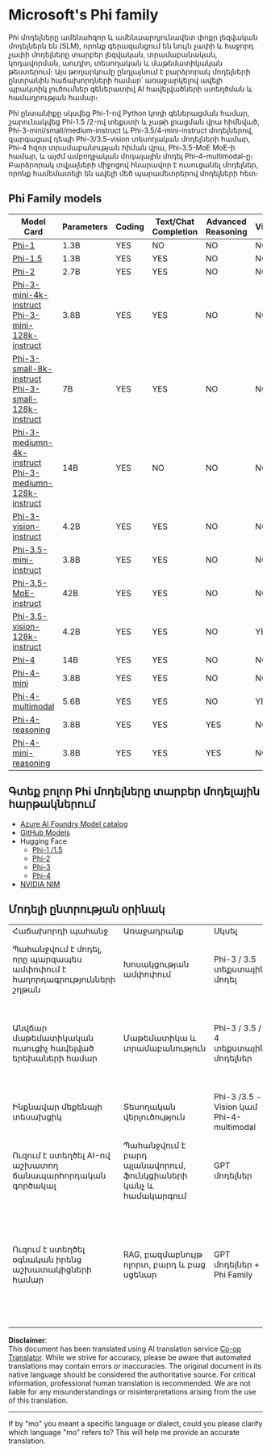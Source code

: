 <!--
CO_OP_TRANSLATOR_METADATA:
{
  "original_hash": "b5d936ffe4dfbab2244f6eb21b11f3b3",
  "translation_date": "2025-05-07T15:02:24+00:00",
  "source_file": "md/01.Introduction/01/01.PhiFamily.md",
  "language_code": "mo"
}
-->
# Microsoft's Phi family

Phi մոդելները ամենահզոր և ամենաարդյունավետ փոքր լեզվական մոդելներն են (SLM), որոնք գերազանցում են նույն չափի և հաջորդ չափի մոդելները տարբեր լեզվական, տրամաբանական, կոդավորման, աուդիո, տեսողական և մաթեմատիկական թեստերում։ Այս թողարկումը ընդլայնում է բարձրորակ մոդելների ընտրանին հաճախորդների համար՝ առաջարկելով ավելի պրակտիկ լուծումներ գեներատիվ AI հավելվածների ստեղծման և համադրության համար։

Phi ընտանիքը սկսվեց Phi-1-ով Python կոդի գեներացման համար, շարունակվեց Phi-1.5 /2-ով տեքստի և չաթի լրացման վրա հիմնված, Phi-3-mini/small/medium-instruct և Phi-3.5/4-mini-instruct մոդելներով, զարգացավ դեպի Phi-3/3.5-vision տեսողական մոդելների համար, Phi-4 հզոր տրամաբանության հիման վրա, Phi-3.5-MoE MoE-ի համար, և այժմ ամբողջական մոդալային մոդել Phi-4-multimodal-ը։ Բարձրորակ տվյալների միջոցով հնարավոր է ուսուցանել մոդելներ, որոնք համեմատելի են ավելի մեծ պարամետրերով մոդելների հետ։

## Phi Family models 


<div style="font-size:8px">

| Model Card |Parameters|Coding|Text/Chat Completion|Advanced Reasoning| Vision | Audio | MoE
| - | -  | - | - |- |- |- |- |
|[Phi-1](https://huggingface.co/microsoft/phi-1)|1.3B| YES| NO | NO |NO |NO |NO |
|[Phi-1.5](https://huggingface.co/microsoft/phi-1_5)|1.3B| YES|YES| NO |NO |NO |NO |
|[Phi-2](https://huggingface.co/microsoft/phi-1_5)|2.7B| YES|YES| NO |NO |NO |NO |
|[Phi-3-mini-4k-instruct](https://huggingface.co/microsoft/Phi-3-mini-4k-instruct)<br/>[Phi-3-mini-128k-instruct](https://huggingface.co/microsoft/Phi-3-mini-128k-instruct)|3.8B| YES|YES| NO |NO |NO |NO |
|[Phi-3-small-8k-instruct](https://huggingface.co/microsoft/Phi-3-small-8k-instruct)<br/>[Phi-3-small-128k-instruct](https://huggingface.co/microsoft/Phi-3-small-128k-instruct)<br/>|7B| YES|YES| NO |NO |NO |NO |
|[Phi-3-mediumn-4k-instruct](https://huggingface.co/microsoft/Phi-3-medium-4k-instruct)<br>[Phi-3-mediumn-128k-instruct](https://huggingface.co/microsoft/Phi-3-medium-128k-instruct)|14B|YES|NO| NO |NO |NO |NO |
|[Phi-3-vision-instruct](https://huggingface.co/microsoft/Phi-3-vision-128k-instruct)|4.2B|YES|YES|NO |NO |NO |NO |
|[Phi-3.5-mini-instruct](https://huggingface.co/microsoft/Phi-3.5-mini-instruct)|3.8B|YES|YES| NO |NO |NO |NO |
|[Phi-3.5-MoE-instruct](https://huggingface.co/microsoft/Phi-3.5-MoE-instruct)|42B|YES|YES| NO |NO |NO |YES |
|[Phi-3.5-vision-128k-instruct](https://huggingface.co/microsoft/Phi-3.5-vision-instruct)|4.2B|YES|YES| NO |YES |NO |NO |
|[Phi-4](https://huggingface.co/microsoft/phi-4)|14B|YES|YES| NO |NO |NO |NO |
|[Phi-4-mini](https://huggingface.co/microsoft/Phi-4-mini-instruct)|3.8B|YES|YES| NO |NO |NO |NO |
|[Phi-4-multimodal](https://huggingface.co/microsoft/Phi-4-multimodal-instruct)|5.6B|YES|YES| NO |YES |YES |NO |
|[Phi-4-reasoning](../../../../../md/01.Introduction/01)|3.8B|YES|YES| YES |NO |NO |NO |
|[Phi-4-mini-reasoning](../../../../../md/01.Introduction/01)|3.8B|YES|YES| YES |NO |NO |NO |


</div>

## **Գտեք բոլոր Phi մոդելները տարբեր մոդելային հարթակներում** 

- [Azure AI Foundry Model catalog](https://ai.azure.com/explore/models?selectedCollection=phi)
- [GitHub Models](https://github.com/marketplace?query=Phi&type=models)
- Hugging Face
  - [Phi-1 /1.5](https://huggingface.co/collections/microsoft/phi-1-6626e29134744e94e222d572)
  - [Phi-2](https://huggingface.co/microsoft/phi-2)
  - [Phi-3](https://huggingface.co/collections/microsoft/phi-3-6626e15e9585a200d2d761e3)
  - [Phi-4](https://huggingface.co/collections/microsoft/phi-4-677e9380e514feb5577a40e4) 
- [NVIDIA NIM](https://build.nvidia.com/search?q=Phi)
 

## Մոդելի ընտրության օրինակ

| | | | |
|-|-|-|-|
|Հաճախորդի պահանջ|Առաջադրանք|Սկսել|Ավելին|
|Պահանջվում է մոդել, որը պարզապես ամփոփում է հաղորդագրությունների շղթան|Խոսակցության ամփոփում|Phi-3 / 3.5 տեքստային մոդել|Հիմնական որոշիչ գործոնն այն է, որ հաճախորդի լեզվական առաջադրանքը հստակ և պարզ է|
|Անվճար մաթեմատիկական ուսուցիչ հավելված երեխաների համար|Մաթեմատիկա և տրամաբանություն|Phi-3 / 3.5 / 4 տեքստային մոդելներ|Քանի որ հավելվածը անվճար է, հաճախորդները ցանկանում են լուծում, որը չունի պարբերական ծախսեր|
|Ինքնավար մեքենայի տեսախցիկ|Տեսողական վերլուծություն|Phi-3 /3.5 -Vision կամ Phi-4-multimodal|Պահանջվում է լուծում, որը կարող է աշխատել եզրում՝ առանց ինտերնետի|
|Ուզում է ստեղծել AI-ով աշխատող ճանապարհորդական գործակալ|Պահանջվում է բարդ պլանավորում, ֆունկցիաների կանչ և համակարգում|GPT մոդելներ|Պահանջվում է պլանավորելու, API-ներ կանչելու և գործարկելու կարողություն|
|Ուզում է ստեղծել օգնական իրենց աշխատակիցների համար|RAG, բազմաբնույթ ոլորտ, բարդ և բաց սցենար|GPT մոդելներ + Phi Family |Բաց սցենար, պահանջում է լայն աշխարհագրական գիտելիքներ, դրա համար ավելի մեծ մոդելը ավելի հարմար է։ Պետք է բաժանել գիտելիքի բովանդակությունը, հնարավոր է, որ SLM-ը ձեզ համար լավ լուծում է|

**Disclaimer**:  
This document has been translated using AI translation service [Co-op Translator](https://github.com/Azure/co-op-translator). While we strive for accuracy, please be aware that automated translations may contain errors or inaccuracies. The original document in its native language should be considered the authoritative source. For critical information, professional human translation is recommended. We are not liable for any misunderstandings or misinterpretations arising from the use of this translation.

---

If by "mo" you meant a specific language or dialect, could you please clarify which language "mo" refers to? This will help me provide an accurate translation.